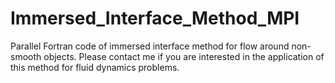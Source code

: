 # Immersed_Interface_Method_MPI
Parallel Fortran code of immersed interface method for flow 
around non-smooth objects. Please contact me if you are 
interested in the application of this method for fluid dynamics problems.
